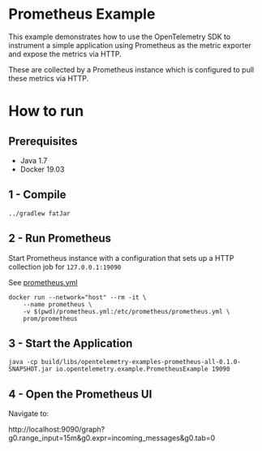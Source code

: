 # Prometheus Example

This example demonstrates how to use the OpenTelemetry SDK 
to instrument a simple application using Prometheus as the metric exporter and expose the metrics via HTTP. 

These are collected by a Prometheus instance which is configured to pull these metrics via HTTP. 

# How to run

## Prerequisites
* Java 1.7
* Docker 19.03

## 1 - Compile 
```shell script
../gradlew fatJar
```
## 2 - Run Prometheus

Start Prometheus instance with a configuration that sets up a HTTP collection job for  ```127.0.0.1:19090```

See [prometheus.yml](prometheus.yml)

```shell script
docker run --network="host" --rm -it \
    --name prometheus \
    -v $(pwd)/prometheus.yml:/etc/prometheus/prometheus.yml \
    prom/prometheus 

```

## 3 - Start the Application
```shell script
java -cp build/libs/opentelemetry-examples-prometheus-all-0.1.0-SNAPSHOT.jar io.opentelemetry.example.PrometheusExample 19090
```
## 4 - Open the Prometheus UI

Navigate to:

http://localhost:9090/graph?g0.range_input=15m&g0.expr=incoming_messages&g0.tab=0

